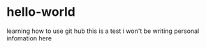 # hello-world
learning how to use git hub
this is a test i won't be writing personal infomation here
